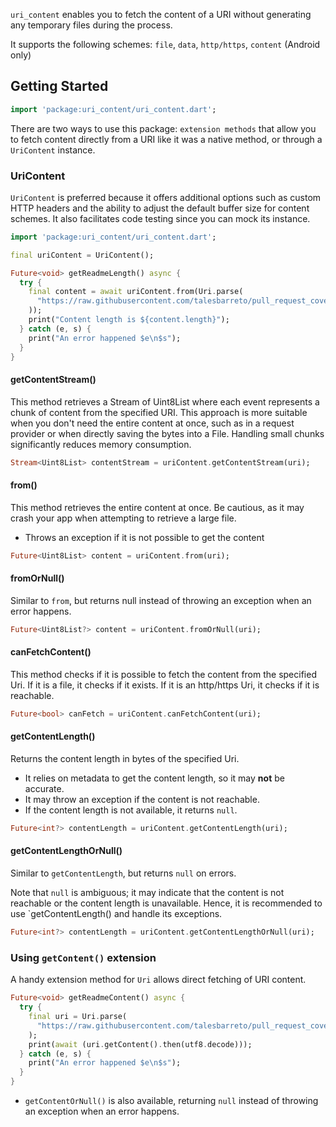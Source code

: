 `uri_content` enables you to fetch the content of a URI without generating any temporary files during the process.

It supports the following schemes: `file`, `data`, `http/https`, `content` (Android only)

## Getting Started

```dart
import 'package:uri_content/uri_content.dart';
```

There are two ways to use this package: `extension methods` that allow you to fetch content directly from a URI like it was a native method, or through a `UriContent` instance.


### UriContent

`UriContent` is preferred because it offers additional options such as custom HTTP headers and the ability to adjust the default buffer size for content schemes. It also facilitates code testing since you can mock its instance.

```dart
import 'package:uri_content/uri_content.dart';

final uriContent = UriContent();
```


```dart
Future<void> getReadmeLength() async {
  try {
    final content = await uriContent.from(Uri.parse(
      "https://raw.githubusercontent.com/talesbarreto/pull_request_coverage/main/README.md",
    ));
    print("Content length is ${content.length}");
  } catch (e, s) {
    print("An error happened $e\n$s");
  }
}
```

#### getContentStream()

This method retrieves a Stream of Uint8List where each event represents a chunk of content from the specified URI. This approach is more suitable when you don't need the entire content at once, such as in a request provider or when directly saving the bytes into a File. Handling small chunks significantly reduces memory consumption.

```dart
Stream<Uint8List> contentStream = uriContent.getContentStream(uri);
```

#### from()

This method retrieves the entire content at once. Be cautious, as it may crash your app when attempting to retrieve a large file.
- Throws an exception if it is not possible to get the content

```dart
Future<Uint8List> content = uriContent.from(uri);
```

#### fromOrNull()

Similar to `from`, but returns null instead of throwing an exception when an error happens.

```dart
Future<Uint8List?> content = uriContent.fromOrNull(uri);
```

#### canFetchContent()

This method checks if it is possible to fetch the content from the specified Uri. If it is a file, it checks if it exists. If it is an http/https Uri, it checks if it is reachable.

```dart
Future<bool> canFetch = uriContent.canFetchContent(uri);
```

#### getContentLength()
Returns the content length in bytes of the specified Uri.
- It relies on metadata to get the content length, so it may **not** be accurate.
- It may throw an exception if the content is not reachable.
- If the content length is not available, it returns `null`.

```dart
Future<int?> contentLength = uriContent.getContentLength(uri);
```

#### getContentLengthOrNull()

Similar to `getContentLength`, but returns `null` on errors.

Note that `null` is ambiguous; it may indicate that the content is not reachable or the content length is unavailable. Hence, it is recommended to use `getContentLength() and handle its exceptions.

```dart
Future<int?> contentLength = uriContent.getContentLengthOrNull(uri);
```

### Using `getContent()` extension

A handy extension method for `Uri` allows direct fetching of URI content.

```dart
Future<void> getReadmeContent() async {
  try {
    final uri = Uri.parse(
      "https://raw.githubusercontent.com/talesbarreto/pull_request_coverage/main/README.md",
    );
    print(await (uri.getContent().then(utf8.decode)));
  } catch (e, s) {
    print("An error happened $e\n$s");
  }
}

```

- `getContentOrNull()` is also available, returning `null` instead of throwing an exception when an error happens.

